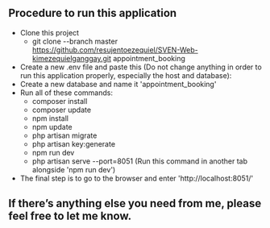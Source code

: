 ## Procedure to run this application

- Clone this project
    - git clone --branch master https://github.com/resujentoezequiel/SVEN-Web-kimezequielganggay.git appointment_booking
- Create a new .env file and paste this (Do not change anything in order to run this application properly, especially the host and database):
- Create a new database and name it 'appointment_booking'
- Run all of these commands:
    - composer install
    - composer update
    - npm install
    - npm update
    - php artisan migrate
    - php artisan key:generate
    - npm run dev
    - php artisan serve --port=8051 (Run this command in another tab alongside 'npm run dev')
- The final step is to go to the browser and enter 'http://localhost:8051/'

## If there’s anything else you need from me, please feel free to let me know.
